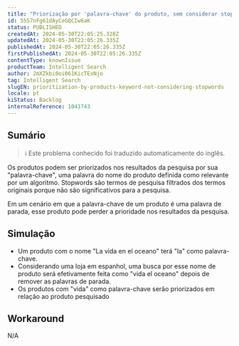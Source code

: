 ```yaml
---
title: "Priorização por 'palavra-chave' do produto, sem considerar stopwords"
id: 55S7nFg61dAyCeGQCIw6aK
status: PUBLISHED
createdAt: 2024-05-30T22:05:25.328Z
updatedAt: 2024-05-30T22:05:26.335Z
publishedAt: 2024-05-30T22:05:26.335Z
firstPublishedAt: 2024-05-30T22:05:26.335Z
contentType: knownIssue
productTeam: Intelligent Search
author: 2mXZkbi0oi061KicTExNjo
tag: Intelligent Search
slugEN: prioritization-by-products-keyword-not-considering-stopwords
locale: pt
kiStatus: Backlog
internalReference: 1041743
---
```


## Sumário

>ℹ️ Este problema conhecido foi traduzido automaticamente do inglês.


Os produtos podem ser priorizados nos resultados da pesquisa por sua "palavra-chave", uma palavra do nome do produto definida como relevante por um algoritmo. Stopwords são termos de pesquisa filtrados dos termos originais porque não são significativos para a pesquisa.

Em um cenário em que a palavra-chave de um produto é uma palavra de parada, esse produto pode perder a prioridade nos resultados da pesquisa.

## Simulação



- Um produto com o nome "La vida en el oceano" terá "la" como palavra-chave.
- Considerando uma loja em espanhol, uma busca por esse nome de produto será efetivamente feita como "vida el oceano" depois de remover as palavras de parada.
- Os produtos com "vida" como palavra-chave serão priorizados em relação ao produto pesquisado

## Workaround


N/A

